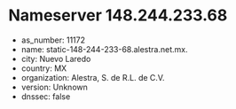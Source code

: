 # Nameserver 148.244.233.68

* as_number: 11172
* name: static-148-244-233-68.alestra.net.mx.
* city: Nuevo Laredo
* country: MX
* organization: Alestra, S. de R.L. de C.V.
* version: Unknown
* dnssec: false
